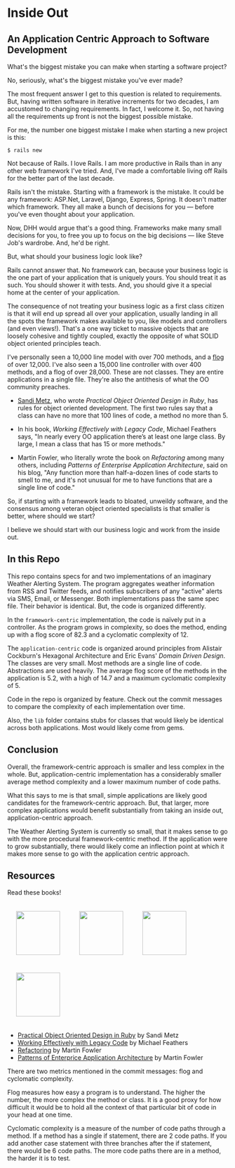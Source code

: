 # Inside Out
## An Application Centric Approach to Software Development

What's the biggest mistake you can make when starting a software project?

No, seriously, what's the biggest mistake you've ever made?

The most frequent answer I get to this question is related to requirements. But, having written software in iterative increments for two decades, I am accustomed to changing requirements. In fact, I welcome it. So, not having all the requirements up front is not the biggest possible mistake.

For me, the number one biggest mistake I make when starting a new project is this:

```
$ rails new
```
Not because of Rails. I love Rails. I am more productive in Rails than in any other web framework I've tried. And, I've made a comfortable living off Rails for the better part of the last decade.

Rails isn't the mistake. Starting with a framework is the mistake. It could be any framework: ASP.Net, Laravel, Django, Express, Spring. It doesn't matter which framework. They all make a bunch of decisions for you — before you've even thought about your application.

Now, DHH would argue that's a good thing. Frameworks make many small decisions for you, to free you up to focus on the big decisions — like Steve Job's wardrobe. And, he'd be right.

But, what should your business logic look like?

Rails cannot answer that. No framework can, because your business logic is the one part of your application that is uniquely yours. You should treat it as such. You should shower it with tests. And, you should give it a special home at the center of your application.

The consequence of not treating your business logic as a first class citizen is that it will end up spread all over your application, usually landing in all the spots the framework makes available to you, like models and controllers (and even views!). That's a one way ticket to massive objects that are loosely cohesive and tightly coupled, exactly the opposite of what SOLID object oriented principles teach.

I've personally seen a 10,000 line model with over 700 methods, and a [flog](https://github.com/seattlerb/flog) of over 12,000. I've also seen a 15,000 line controller with over 400 methods, and a flog of over 28,000. These are not classes. They are entire applications in a single file. They're also the antithesis of what the OO community preaches.

*  [Sandi Metz](https://github.com/skmetz), who wrote _Practical Object Oriented Design in Ruby_, has rules for object oriented development. The first two rules say that a class can have no more that 100 lines of code, a method no more than 5.

* In his book, _Working Effectively with Legacy Code_, Michael Feathers says, "In nearly every OO application there’s at least one large class. By large, I mean a class that has 15 or more methods."

* Martin Fowler, who literally wrote the book on _Refactoring_ among many others, including _Patterns of Enterprise Application Architecture_, said on his blog, "Any function more than half-a-dozen lines of code starts to smell to me, and it's not unusual for me to have functions that are a single line of code."

So, if starting with a framework leads to bloated, unweildy software, and the consensus among veteran object oriented specialists is that smaller is better, where should we start?

I believe we should start with our business logic and work from the inside out.

## In this Repo

This repo contains specs for and two implementations of an imaginary Weather Alerting System. The program aggregates weather information from RSS and Twitter feeds, and notifies subscribers of any "active" alerts via SMS, Email, or Messenger. Both implementations pass the same spec file. Their behavior is identical. But, the code is organized differently.

In the `framework-centric` implementation, the code is naïvely put in a controller. As the program grows in complexity, so does the method, ending up with a flog score of 82.3 and a cyclomatic complexity of 12.

The `application-centric` code is organized around principles from Alistair Cockburn's Hexagonal Architecture and Eric Evans' _Domain Driven Design_. The classes are very small. Most methods are a single line of code. Abstractions are used heavily. The average flog score of the methods in the application is 5.2, with a high of 14.7 and a maximum cyclomatic complexity of 5.

Code in the repo is organized by feature. Check out the commit messages to compare the complexity of each implementation over time.

Also, the `lib` folder contains stubs for classes that would likely be identical across both applications. Most would likely come from gems.

## Conclusion

Overall, the framework-centric approach is smaller and less complex in the whole. But, application-centric implementation has a considerably smaller average method complexity and a lower maximum number of code paths.

What this says to me is that small, simple applications are likely good candidates for the framework-centric approach. But, that larger, more complex applications would benefit substantially from taking an inside out, application-centric approach.

The Weather Alerting System is currently so small, that it makes sense to go with the more procedural framework-centric method. If the application were to grow substantially, there would likely come an inflection point at which it makes more sense to go with the application centric approach.

## Resources

Read these books!

<img src="https://prodimage.images-bn.com/pimages/9780321721334_p0_v2_s600x595.jpg" width="100" style="margin: 20px; width: 100px"> <img src="https://prodimage.images-bn.com/pimages/9780131177055_p0_v2_s600x595.jpg" width="100" style="margin: 20px; width: 100px"> <img src="https://prodimage.images-bn.com/pimages/9780133065268_p0_v1_s600x595.jpg" width="100" style="margin: 20px; width: 100px"> <img src="https://prodimage.images-bn.com/pimages/9780321127426_p0_v2_s600x595.jpg" width="100" style="margin: 20px; width: 100px">

* [Practical Object Oriented Design in Ruby](https://www.barnesandnoble.com/w/practical-object-oriented-design-in-ruby-sandi-metz/1119329331?ean=9780321721334) by Sandi Metz
* [Working Effectively with Legacy Code](https://www.barnesandnoble.com/w/working-effectively-with-legacy-code-michael-feathers/1101414704?ean=9780131177055) by Michael Feathers
* [Refactoring](https://www.barnesandnoble.com/w/refactoring-martin-fowler/1100891641?ean=9780133065268) by Martin Fowler
* [Patterns of Enterprice Application Architecture](https://www.barnesandnoble.com/w/patterns-of-enterprise-application-architecture-martin-fowler/1126009522?ean=9780321127426) by Martin Fowler

There are two metrics mentioned in the commit messages: flog and cyclomatic complexity.

Flog measures how easy a program is to understand. The higher the number, the more complex the method or class. It is a good proxy for how difficult it would be to hold all the context of that particular bit of code in your head at one time.

Cyclomatic complexity is a measure of the number of code paths through a method. If a method has a single if statement, there are 2 code paths. If you add another case statement with three branches after the if statement, there would be 6 code paths. The more code paths there are in a method, the harder it is to test.


